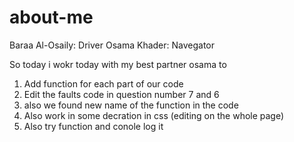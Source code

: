 # about-me

Baraa Al-Osaily: Driver
Osama Khader: Navegator

So today i wokr today with my best partner osama to

1. Add function for each part of our code
2. Edit the faults code in question number 7 and 6
3. also we found new name of the function in the code
4. Also work in some decration in css (editing on the whole page)
5. Also try function and conole log it
